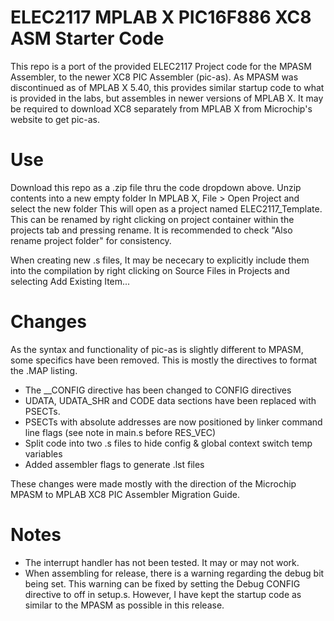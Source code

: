 # ELEC2117 MPLAB X PIC16F886 XC8 ASM Starter Code

This repo is a port of the provided ELEC2117 Project code for the MPASM Assembler, to the newer XC8 PIC Assembler (pic-as). As MPASM was discontinued as of MPLAB X 5.40, this provides similar startup code to what is provided in the labs, but assembles in newer versions of MPLAB X. It may be required to download XC8 separately from MPLAB X from Microchip's website to get pic-as.
# Use
Download this repo as a .zip file thru the code dropdown above.
Unzip contents into a new empty folder
In MPLAB X, File > Open Project and select the new folder
This will open as a project named ELEC2117_Template. This can be renamed by right clicking on project container within the projects tab and pressing rename. It is recommended to check "Also rename project folder" for consistency.

When creating new .s files, It may be nececary to explicitly include them into the compilation by right clicking on Source Files in Projects and selecting Add Existing Item...

# Changes
As the syntax and functionality of pic-as is slightly different to MPASM, some specifics have been removed. This is mostly the directives to format the .MAP listing.

 - The __CONFIG directive has been changed to CONFIG directives
 - UDATA, UDATA_SHR and CODE data sections have been replaced with PSECTs.
 - PSECTs with absolute addresses are now positioned by linker command line flags (see note in main.s before RES_VEC)
 - Split code into two .s files to hide config & global context switch temp variables
 - Added assembler flags to generate .lst files

These changes were made mostly with the direction of the Microchip MPASM to MPLAB XC8 PIC Assembler Migration Guide.

# Notes

 - The interrupt handler has not been tested. It may or may not work.
 - When assembling for release, there is a warning regarding the debug bit being set. This warning can be fixed by setting the Debug CONFIG directive to off in setup.s. However, I have kept the startup code as similar to the MPASM as possible in this release.